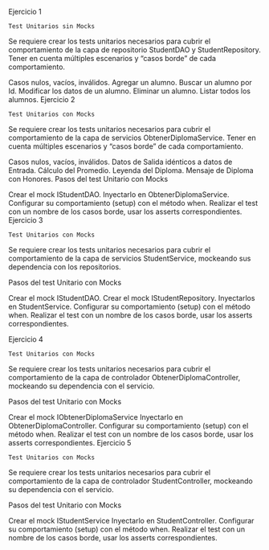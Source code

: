 Ejercicio 1

    Test Unitarios sin Mocks

Se requiere crear los tests unitarios necesarios para cubrir el comportamiento de la capa de repositorio StudentDAO y StudentRepository. Tener en cuenta múltiples escenarios y “casos borde” de cada comportamiento.

Casos nulos, vacíos, inválidos.
Agregar un alumno.
Buscar un alumno por Id.
Modificar los datos de un alumno.
Eliminar un alumno.
Listar todos los alumnos.
Ejercicio 2

    Test Unitarios con Mocks

Se requiere crear los tests unitarios necesarios para cubrir el comportamiento de la capa de servicios ObtenerDiplomaService. Tener en cuenta múltiples escenarios y “casos borde” de cada comportamiento.

Casos nulos, vacíos, inválidos.
Datos de Salida idénticos a datos de Entrada.
Cálculo del Promedio.
Leyenda del Diploma.
Mensaje de Diploma con Honores.
Pasos del test Unitario con Mocks

Crear el mock IStudentDAO.
Inyectarlo en ObtenerDiplomaService.
Configurar su comportamiento (setup) con el método when.
Realizar el test con un nombre de los casos borde, usar los asserts correspondientes.
Ejercicio 3

    Test Unitarios con Mocks

Se requiere crear los tests unitarios necesarios para cubrir el comportamiento de la capa de servicios StudentService, mockeando sus dependencia con los repositorios.

Pasos del test Unitario con Mocks

Crear el mock IStudentDAO.
Crear el mock IStudentRepository.
Inyectarlos en StudentService.
Configurar su comportamiento (setup) con el método when.
Realizar el test con un nombre de los casos borde, usar los asserts correspondientes.

Ejercicio 4

    Test Unitarios con Mocks

Se requiere crear los tests unitarios necesarios para cubrir el comportamiento de la capa de controlador ObtenerDiplomaController, mockeando su dependencia con el servicio.

Pasos del test Unitario con Mocks

Crear el mock IObtenerDiplomaService
Inyectarlo en ObtenerDiplomaController.
Configurar su comportamiento (setup) con el método when.
Realizar el test con un nombre de los casos borde, usar los asserts correspondientes.
Ejercicio 5

    Test Unitarios con Mocks

Se requiere crear los tests unitarios necesarios para cubrir el comportamiento de la capa de controlador StudentController, mockeando su dependencia con el servicio.

Pasos del test Unitario con Mocks

Crear el mock IStudentService
Inyectarlo en StudentController.
Configurar su comportamiento (setup) con el método when.
Realizar el test con un nombre de los casos borde, usar los asserts correspondientes.